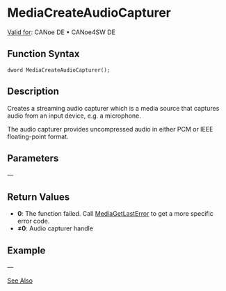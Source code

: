 # MediaCreateAudioCapturer

[Valid for](../../../Shared/FeatureAvailability.md): CANoe DE • CANoe4SW DE

## Function Syntax

```
dword MediaCreateAudioCapturer();
```

## Description

Creates a streaming audio capturer which is a media source that captures audio from an input device, e.g. a microphone.

The audio capturer provides uncompressed audio in either PCM or IEEE floating-point format.

## Parameters

—

## Return Values

- **0**: The function failed. Call [MediaGetLastError](CAPLfunctionMediaGetLastError.md) to get a more specific error code.
- **≠0**: Audio capturer handle

## Example

—

[See Also](javascript:void(0);)
